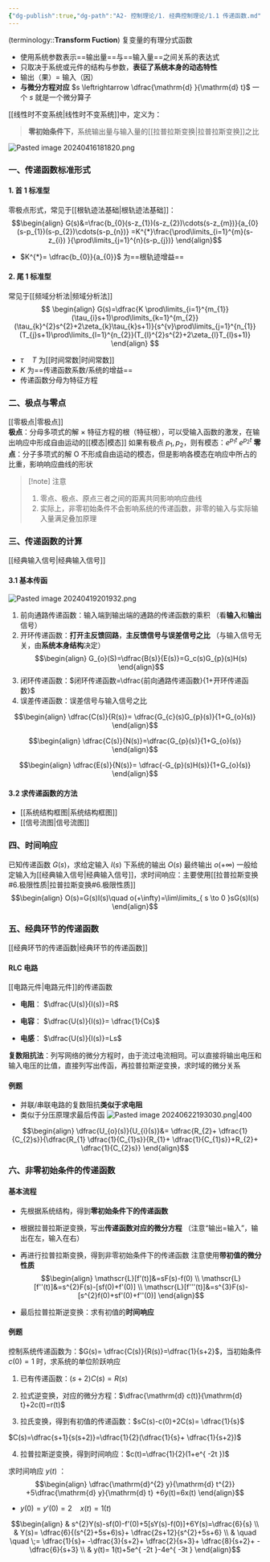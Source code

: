 ```yaml
---
{"dg-publish":true,"dg-path":"A2- 控制理论/1. 经典控制理论/1.1 传递函数.md","permalink":"/A2- 控制理论/1. 经典控制理论/1.1 传递函数/","dgPassFrontmatter":true,"noteIcon":"","created":"2024-10-16T12:50:55.000+08:00","updated":"2025-05-03T14:57:07.282+08:00"}
---
```



(terminology::**Transform Fuction**)
复变量的有理分式函数
- 使用系统参数表示==输出量==与==输入量==之间关系的表达式
- 只取决于系统或元件的结构与参数，**表征了系统本身的动态特性**
- 输出（果）= 输入（因）
- **与微分方程对应**  $s \leftrightarrow  \dfrac{\mathrm{d} }{\mathrm{d} t}$   一个 $s$ 就是一个微分算子

[[线性时不变系统\|线性时不变系统]]中，定义为：
>**零初始条件下**，系统输出量与输入量的[[拉普拉斯变换\|拉普拉斯变换]]之比

![Pasted image 20240416181820.png](/img/user/Functional%20files/Photo%20Resources/Pasted%20image%2020240416181820.png)

### 一、传递函数标准形式
#### 1. 首 1 标准型
零极点形式，常见于[[根轨迹法基础\|根轨迹法基础]]：
$$\begin{align}
G(s)&=\frac{b_{0}(s-z_{1})(s-z_{2})\cdots(s-z_{m})}{a_{0}(s-p_{1})(s-p_{2})\cdots(s-p_{n})} =K^{*}\frac{\prod\limits_{i=1}^{m}(s-z_{i}) }{\prod\limits_{j=1}^{n}(s-p_{j})}
\end{align}$$

-  $K^{*}= \dfrac{b_{0}}{a_{0}}$ 为==根轨迹增益==

#### 2. 尾 1 标准型
常见于[[频域分析法\|频域分析法]]
$$
\begin{align}
G(s)=\dfrac{K \prod\limits_{i=1}^{m_{1}}(\tau_{i}s+1)\prod\limits_{k=1}^{m_{2}}(\tau_{k}^{2}s^{2}+2\zeta_{k}\tau_{k}s+1)}{s^{v}\prod\limits_{j=1}^{n_{1}}(T_{j}s+1)\prod\limits_{l=1}^{n_{2}}(T_{l}^{2}s^{2}+2\zeta_{l}T_{l}s+1)}
\end{align}
$$

-  $\tau\quad T$ 为[[时间常数\|时间常数]]
-  $K$ 为==传递函数系数/系统的增益==
- 传递函数分母为特征方程
### 二、极点与零点
[[零极点\|零极点]]   
**极点**：分母多项式的解 ×
	特征方程的根（特征根），可以受输入函数的激发，在输出响应中形成自由运动的[[模态\|模态]]
	如果有极点 $p_{1},p_{2}$，则有模态：$e^{ p_{1}t }$  $e^{ p_{2} t}$
**零点**：分子多项式的解 O
	不形成自由运动的模态，但是影响各模态在响应中所占的比重，影响响应曲线的形状

>[!note] 注意
> 1. 零点、极点、原点三者之间的距离共同影响响应曲线
> 2. 实际上，非零初始条件不会影响系统的传递函数，非零的输入与实际输入量满足叠加原理

### 三、传递函数的计算
[[经典输入信号\|经典输入信号]]
#### 3.1 基本传函
![Pasted image 20240419201932.png](/img/user/Functional%20files/Photo%20Resources/Pasted%20image%2020240419201932.png)

1. 前向通路传递函数：输入端到输出端的通路的传递函数的乘积  （看**输入**和**输出**信号）
2. 开环传递函数：**打开主反馈回路**，**主反馈信号与误差信号之比**   （与输入信号无关，由**系统本身结构**决定）
$$\begin{align}
G_{o}(S)=\dfrac{B(s)}{E(s)}=G_c(s)G_{p}(s)H(s)
\end{align}$$
3. 闭环传递函数：$闭环传递函数=\dfrac{前向通路传递函数}{1+开环传递函数}$ 
4. 误差传递函数：误差信号与输入信号之比

$$\begin{align}
\dfrac{C(s)}{R(s)}= \dfrac{G_{c}(s)G_{p}(s)}{1+G_{o}(s)}
\end{align}$$

$$\begin{align}
\dfrac{C(s)}{N(s)}=\dfrac{G_{p}(s)}{1+G_{o}(s)}
\end{align}$$

$$\begin{align}
\dfrac{E(s)}{N(s)}= \dfrac{-G_{p}(s)H(s)}{1+G_{o}(s)}
\end{align}$$

#### 3.2 求传递函数的方法
-  [[系统结构框图\|系统结构框图]]
-  [[信号流图\|信号流图]]

### 四、时间响应
已知传递函数 $G(s)$，求给定输入 $I(s)$ 下系统的输出 $O(s)$  最终输出 $o(+\infty)$
一般给定输入为[[经典输入信号\|经典输入信号]]，求时间响应：主要使用[[拉普拉斯变换#6.极限性质\|拉普拉斯变换#6.极限性质]]
$$\begin{align}
O(s)=G(s)I(s)\quad o(+\infty)=\lim\limits_{ s \to 0 }sG(s)I(s)
\end{align}$$
### 五、经典环节的传递函数
[[经典环节的传递函数\|经典环节的传递函数]]
#### RLC 电路
[[电路元件\|电路元件]]的传递函数
- **电阻**： $\dfrac{U(s)}{I(s)}=R$

- **电容**： $\dfrac{U(s)}{I(s)}= \dfrac{1}{Cs}$

- **电感**： $\dfrac{U(s)}{I(s)}=Ls$

**复数阻抗法**：列写网络的微分方程时，由于流过电流相同。可以直接将输出电压和输入电压的比值，直接列写出传函，再拉普拉斯逆变换，求时域的微分关系
#### 例题
- 并联/串联电路的复数阻抗**类似于求电阻** 
- 类似于分压原理求最后传函
![Pasted image 20240622193030.png|400](/img/user/Functional%20files/Photo%20Resources/Pasted%20image%2020240622193030.png)

$$\begin{align}
\dfrac{U_{o}(s)}{U_{i}(s)}&= \dfrac{R_{2}+ \dfrac{1}{C_{2}s}}{\dfrac{R_{1} \dfrac{1}{C_{1}s}}{R_{1}+ \dfrac{1}{C_{1}s}}+R_{2}+ \dfrac{1}{C_{2}s}}
\end{align}$$

### 六、非零初始条件的传递函数
#### 基本流程
- 先根据系统结构，得到**零初始条件下的传递函数**
- 根据拉普拉斯逆变换，写出**传递函数对应的微分方程**
	（注意“输出=输入”，输出在左，输入在右）
- 再进行拉普拉斯变换，得到非零初始条件下的传递函数
	注意使用**带初值的微分性质**
$$\begin{align}
\mathscr{L}[f'(t)]&=sF(s)-f(0) \\
\mathscr{L}[f''(t)]&=s^{2}F(s)-[sf(0)+f'(0)] \\
\mathscr{L}[f'''(t)]&=s^{3}F(s)-[s^{2}f(0)+sf'(0)+f''(0)]
\end{align}$$

- 最后拉普拉斯逆变换：求有初值的**时间响应**

#### 例题
控制系统传递函数为：$G(s)= \dfrac{C(s)}{R(s)}=\dfrac{1}{s+2}$，当初始条件 $c(0)=1$ 时，求系统的单位阶跃响应

1. 已有传递函数：$(s+2)C(s)=R(s)$

2. 拉式逆变换，对应的微分方程：$\dfrac{\mathrm{d} c(t)}{\mathrm{d} t}+2c(t)=r(t)$

3. 拉氏变换，得到有初值的传递函数：$sC(s)-c(0)+2C(s)= \dfrac{1}{s}$

$C(s)=\dfrac{s+1}{s(s+2)}=\dfrac{1}{2}(\dfrac{1}{s}+ \dfrac{1}{s+2})$

4. 拉普拉斯逆变换，得到时间响应：$c(t)=\dfrac{1}{2}(1+e^{ -2t })$

求时间响应 $y(t)$ ：
$$\begin{align}
\dfrac{\mathrm{d}^{2} y}{\mathrm{d} t^{2}} +5\dfrac{\mathrm{d} y}{\mathrm{d} t} +6y(t)=6x(t)  
\end{align}$$
 -  $y(0)=y'(0)=2\quad x(t)=1(t)$  

$$\begin{align}
 & s^{2}Y(s)-sf(0)-f'(0)+5[sY(s)-f(0)]+6Y(s)=\dfrac{6}{s} \\
 & Y(s)= \dfrac{6}{(s^{2}+5s+6)s}+ \dfrac{2s+12}{s^{2}+5s+6} \\
 & \quad \quad \;= \dfrac{1}{s}+ -\dfrac{3}{s+2}+ \dfrac{2}{s+3}+ \dfrac{8}{s+2}+ -\dfrac{6}{s+3} \\
 & y(t)= 1(t)+5e^{ -2t }-4e^{ -3t }
\end{align}$$

